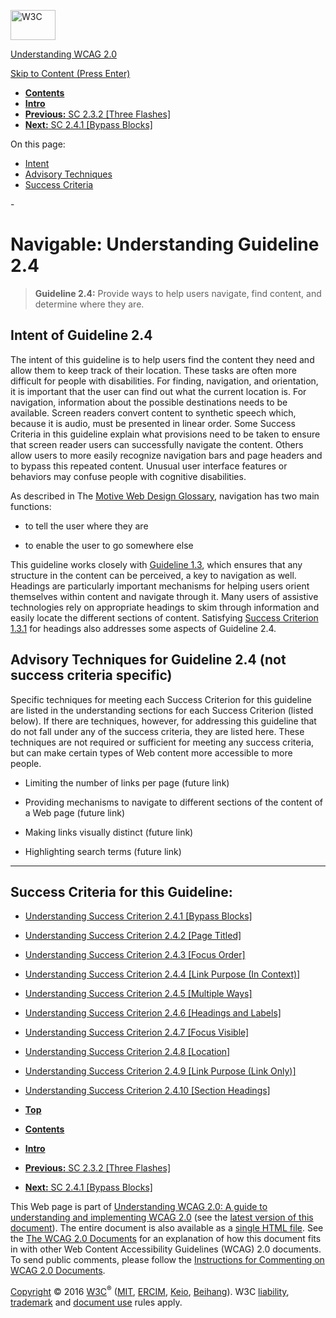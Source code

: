 [<img src="https://www.w3.org/StyleSheets/TR/2016/logos/W3C" alt="W3C" width="72" height="48" />](http://www.w3.org/)

[Understanding WCAG 2.0](Overview.html)

[Skip to Content (Press Enter)](#maincontent)

<span id="top"></span>

-   **[Contents](Overview.html#contents "Table of Contents")**
-   **[Intro](intro.html "Introduction to Understanding WCAG 2.0")**
-   [**Previous:** SC 2.3.2 \[Three Flashes\]](seizure-three-times.html "Understanding SC  2.3.2 [Three Flashes]")
-   [**Next:** SC 2.4.1 \[Bypass Blocks\]](navigation-mechanisms-skip.html "Understanding SC  2.4.1 [Bypass Blocks]")

On this page:

-   [Intent](#navigation-mechanisms)
-   [Advisory Techniques](#navigation-mechanisms)
-   [Success Criteria](#navigation-mechanisms-sc)

<span id="maincontent">-</span>

<span id="navigation-mechanisms"></span> **Navigable**<span class="screenreader">:</span> Understanding Guideline 2.4
=====================================================================================================================

> **Guideline 2.4:** Provide ways to help users navigate, find content, and determine where they are.

<span id="navigation-mechanisms-intent"></span> Intent of Guideline 2.4
-----------------------------------------------------------------------

The intent of this guideline is to help users find the content they need and allow them to keep track of their location. These tasks are often more difficult for people with disabilities. For finding, navigation, and orientation, it is important that the user can find out what the current location is. For navigation, information about the possible destinations needs to be available. Screen readers convert content to synthetic speech which, because it is audio, must be presented in linear order. Some Success Criteria in this guideline explain what provisions need to be taken to ensure that screen reader users can successfully navigate the content. Others allow users to more easily recognize navigation bars and page headers and to bypass this repeated content. Unusual user interface features or behaviors may confuse people with cognitive disabilities.

As described in The [Motive Web Design Glossary](http://www.motive.co.nz/glossary/navigation.php), navigation has two main functions:

-   to tell the user where they are

-   to enable the user to go somewhere else

This guideline works closely with <a href="http://www.w3.org/TR/2008/REC-WCAG20-20081211/#content-structure-separation" class="gl-ref">Guideline 1.3</a>, which ensures that any structure in the content can be perceived, a key to navigation as well. Headings are particularly important mechanisms for helping users orient themselves within content and navigate through it. Many users of assistive technologies rely on appropriate headings to skim through information and easily locate the different sections of content. Satisfying <a href="http://www.w3.org/TR/2008/REC-WCAG20-20081211/#content-structure-separation-programmatic" class="gl-ref">Success Criterion 1.3.1</a> for headings also addresses some aspects of Guideline 2.4.

<span id="navigation-mechanisms-advisory"></span> Advisory Techniques for Guideline 2.4 (not success criteria specific)
-----------------------------------------------------------------------------------------------------------------------

Specific techniques for meeting each Success Criterion for this guideline are listed in the understanding sections for each Success Criterion (listed below). If there are techniques, however, for addressing this guideline that do not fall under any of the success criteria, they are listed here. These techniques are not required or sufficient for meeting any success criteria, but can make certain types of Web content more accessible to more people.

-   Limiting the number of links per page (future link)

-   Providing mechanisms to navigate to different sections of the content of a Web page (future link)

-   Making links visually distinct (future link)

-   Highlighting search terms (future link)

------------------------------------------------------------------------

Success Criteria for this Guideline:
------------------------------------

-   [Understanding Success Criterion 2.4.1 \[Bypass Blocks\]](navigation-mechanisms-skip.html)
-   [Understanding Success Criterion 2.4.2 \[Page Titled\]](navigation-mechanisms-title.html)
-   [Understanding Success Criterion 2.4.3 \[Focus Order\]](navigation-mechanisms-focus-order.html)
-   [Understanding Success Criterion 2.4.4 \[Link Purpose (In Context)\]](navigation-mechanisms-refs.html)
-   [Understanding Success Criterion 2.4.5 \[Multiple Ways\]](navigation-mechanisms-mult-loc.html)
-   [Understanding Success Criterion 2.4.6 \[Headings and Labels\]](navigation-mechanisms-descriptive.html)
-   [Understanding Success Criterion 2.4.7 \[Focus Visible\]](navigation-mechanisms-focus-visible.html)
-   [Understanding Success Criterion 2.4.8 \[Location\]](navigation-mechanisms-location.html)
-   [Understanding Success Criterion 2.4.9 \[Link Purpose (Link Only)\]](navigation-mechanisms-link.html)
-   [Understanding Success Criterion 2.4.10 \[Section Headings\]](navigation-mechanisms-headings.html)

-   **[Top](#top)**
-   **[Contents](Overview.html#contents "Table of Contents")**
-   **[Intro](intro.html "Introduction to Understanding WCAG 2.0")**
-   [**Previous:** SC 2.3.2 \[Three Flashes\]](seizure-three-times.html "Understanding SC  2.3.2 [Three Flashes]")
-   [**Next:** SC 2.4.1 \[Bypass Blocks\]](navigation-mechanisms-skip.html "Understanding SC  2.4.1 [Bypass Blocks]")

This Web page is part of [Understanding WCAG 2.0: A guide to understanding and implementing WCAG 2.0](Overview.html) (see the [latest version of this document](http://www.w3.org/TR/UNDERSTANDING-WCAG20/navigation-mechanisms.html)). The entire document is also available as a [single HTML file](complete.html). See the [The WCAG 2.0 Documents](http://www.w3.org/WAI/intro/wcag20) for an explanation of how this document fits in with other Web Content Accessibility Guidelines (WCAG) 2.0 documents. To send public comments, please follow the [Instructions for Commenting on WCAG 2.0 Documents](http://www.w3.org/WAI/WCAG20/comments/).

[Copyright](http://www.w3.org/Consortium/Legal/ipr-notice#Copyright) © 2016 [W3C](http://www.w3.org/)<sup>®</sup> ([MIT](http://www.csail.mit.edu/), [ERCIM](http://www.ercim.eu/), [Keio](http://www.keio.ac.jp/), [Beihang](http://ev.buaa.edu.cn/)). W3C [liability](http://www.w3.org/Consortium/Legal/ipr-notice#Legal_Disclaimer), [trademark](http://www.w3.org/Consortium/Legal/ipr-notice#W3C_Trademarks) and [document use](http://www.w3.org/Consortium/Legal/copyright-documents) rules apply.
